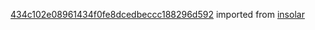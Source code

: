 [434c102e08961434f0fe8dcedbeccc188296d592](https://github.com/insolar/insolar/commit/434c102e08961434f0fe8dcedbeccc188296d592) imported from [insolar](https://github.com/insolar/insolar)

